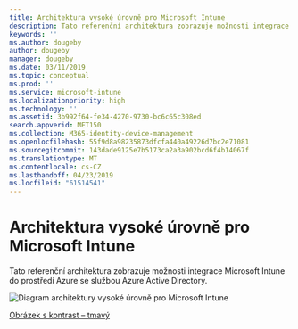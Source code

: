 ```yaml
---
title: Architektura vysoké úrovně pro Microsoft Intune
description: Tato referenční architektura zobrazuje možnosti integrace Microsoft Intune do prostředí Azure se službou Azure Active Directory.
keywords: ''
ms.author: dougeby
author: dougeby
manager: dougeby
ms.date: 03/11/2019
ms.topic: conceptual
ms.prod: ''
ms.service: microsoft-intune
ms.localizationpriority: high
ms.technology: ''
ms.assetid: 3b992f64-fe34-4270-9730-bc6c65c308ed
search.appverid: MET150
ms.collection: M365-identity-device-management
ms.openlocfilehash: 55f9d8a98235873dfcfa440a49226d7bc2e71081
ms.sourcegitcommit: 143dade9125e7b5173ca2a3a902bcd6f4b14067f
ms.translationtype: MT
ms.contentlocale: cs-CZ
ms.lasthandoff: 04/23/2019
ms.locfileid: "61514541"
---
```

# <a name="high-level-architecture-for-microsoft-intune"></a>Architektura vysoké úrovně pro Microsoft Intune
Tato referenční architektura zobrazuje možnosti integrace Microsoft Intune do prostředí Azure se službou Azure Active Directory.  

![Diagram architektury vysoké úrovně pro Microsoft Intune](./media/intunearchitecture_wh.svg)

[Obrázek s kontrast – tmavý](./media/intunearchitecture.svg)
